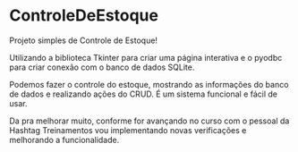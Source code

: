 # ControleDeEstoque

Projeto simples de Controle de Estoque!

Utilizando a biblioteca Tkinter para criar uma página interativa e o pyodbc para criar conexão com o banco de dados SQLite.

Podemos fazer o controle do estoque, mostrando as informações do banco de dados e realizando ações do CRUD. É um sistema funcional e fácil de usar.

Da pra melhorar muito, conforme for avançando no curso com o pessoal da Hashtag Treinamentos vou implementando novas verificações e melhorando a funcionalidade.
